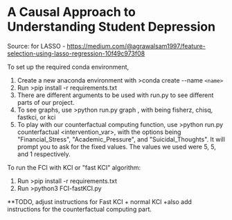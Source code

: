 # A Causal Approach to Understanding Student Depression

Source: for LASSO - https://medium.com/@agrawalsam1997/feature-selection-using-lasso-regression-10f49c973f08

To set up the required conda environment,
1. Create a new anaconda environment with >conda create --name `<name>`
2. Run >pip install -r requirements.txt
3. There are different arguments to be used with run.py to see different parts of our project.
4. To see graphs, use >python run.py graph <algorithm>, with <algorithm> being fisherz, chisq, fastkci, or kci
5. To play with our counterfactual computing function, use >python run.py counterfactual <intervention_var>, with the options being "Financial_Stress", "Academic_Pressure", and "Suicidal_Thoughts". It will prompt you to ask for the fixed values. The values we used were 5, 5, and 1 respectively.

To run the FCI with KCI or "fast KCI" algorithm:
1. Run >pip install -r requirements.txt
2. Run >python3 FCI-fastKCI.py

**TODO, adjust instructions for Fast KCI + normal KCI
+also add instructions for the counterfactual computing part.
